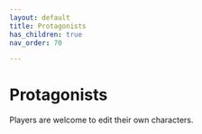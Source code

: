 ```yaml
---
layout: default
title: Protagonists
has_children: true
nav_order: 70

---
```


# Protagonists

Players are welcome to edit their own characters.
